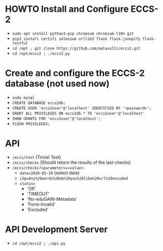 # HOWTO Install and Configure ECCS-2

* `sudo apt install python3-pip chromium chromium-l10n git`
* `pip3 install certifi selenium urllib3 flask flask-jsonpify flask-restful`
* `cd /opt ; git clone https://github.com/malavolti/eccs2.git`
* `cd /opt/eccs2 ; ./eccs2.py`

# Create and configure the ECCS-2 database (not used now)
* `sudo mysql`
* `CREATE DATABASE eccs2db;`
* `CREATE USER 'eccs2user'@'localhost' IDENTIFIED BY '<password>';`
* `GRANT ALL PRIVILEGES ON eccs2db.* TO 'eccs2user'@'localhost'`
* `SHOW GRANTS FOR 'eccs2user'@'localhost';`
* `FLUSH PRIVILEGES;`

# API

* `/eccs/test` (Trivial Test)
* `/eccs/checks` (Should return the results of the last checks)
* `/eccs/checks?<parameter>=<value>`:
  * `date=2020-02-20` (select date)
  * `idp=Any%20words%20do%20you%20like%20url%20encoded`
  * `status=`
    * 'OK'
    * 'TIMEOUT'
    * 'No-eduGAIN-Metadata'
    * 'Form-Invalid'
    * 'Excluded'

# API Development Server

* `cd /opt/eccs2 ; ./api.py`
